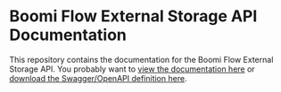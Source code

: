 Boomi Flow External Storage API Documentation
=============================================

This repository contains the documentation for the Boomi Flow External Storage API. You probably want to [view the documentation here](https://manywho.github.io/docs-api-external-storage/) or [download the Swagger/OpenAPI definition here](https://manywho.github.io/docs-api-external-storage/swagger.json).
